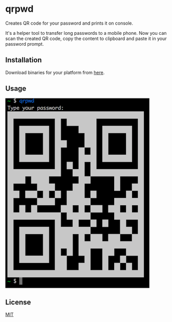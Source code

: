 # qrpwd
Creates QR code for your password and prints it on console.

It's a helper tool to transfer long passwords to a mobile phone.
Now you can scan the created QR code, copy the content to clipboard and paste it in your password prompt.

## Installation
Download binaries for your platform from [here](https://github.com/sam701/qrpwd/releases).

## Usage
![usage](/doc/usage.png)

## License
[MIT](LICENSE)
